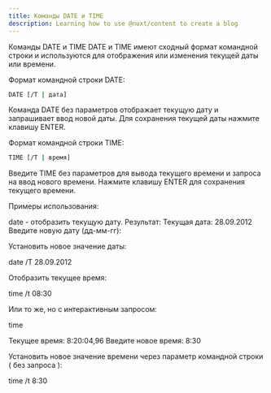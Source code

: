 ```yaml
---
title: Команды DATE и TIME
description: Learning how to use @nuxt/content to create a blog
---
```


Команды DATE и TIME
DATE и TIME имеют сходный формат командной строки и используются для отображения или изменения текущей даты или времени.

Формат командной строки DATE:

```bash
DATE [/T | дата]
```

Команда DATE без параметров отображает текущую дату и запрашивает ввод новой даты. Для сохранения текущей даты нажмите клавишу ENTER.

Формат командной строки TIME:

```bash
TIME [/T | время]
```

Введите TIME без параметров для вывода текущего времени и запроса на ввод нового времени. Нажмите клавишу ENTER для сохранения текущего времени.

Примеры использования:

date - отобразить текущую дату. Результат:
Текущая дата: 28.09.2012
Введите новую дату (дд-мм-гг):

Установить новое значение даты:

date /T 28.09.2012

Отобразить текущее время:

time /t
08:30

Или то же, но с интерактивным запросом:

time

Текущее время: 8:20:04,96
Введите новое время: 8:30

Установить новое значение времени через параметр командной строки ( без запроса ):

time /t 8:30
